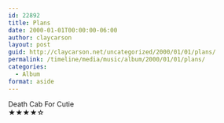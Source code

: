 ```yaml
---
id: 22892
title: Plans
date: 2000-01-01T00:00:00-06:00
author: claycarson
layout: post
guid: http://claycarson.net/uncategorized/2000/01/01/plans/
permalink: /timeline/media/music/album/2000/01/01/plans/
categories:
  - Album
format: aside
---
```

<div class="media-details"></div>

<div class="media-creator">Death Cab For Cutie</div>

<div class="media-rating">★★★★☆</div>